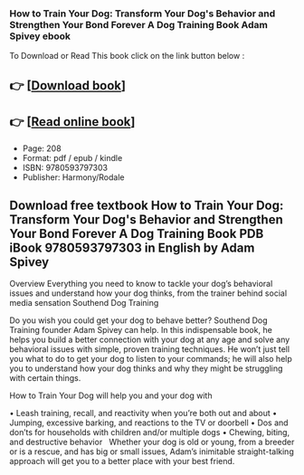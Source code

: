 ### How to Train Your Dog: Transform Your Dog's Behavior and Strengthen Your Bond Forever A Dog Training Book Adam Spivey ebook

To Download or Read This book click on the link button below :

## 👉  [**[Download book](http://filesbooks.info/download.php?group=book&from=github.com&id=698290&lnk=1061 "Download book")**]

## 👉  [**[Read online book](http://filesbooks.info/download.php?group=book&from=github.com&id=698290&lnk=1061 "Read online book")**]


* Page: 208
* Format: pdf / epub / kindle
* ISBN: 9780593797303
* Publisher: Harmony/Rodale



## Download free textbook How to Train Your Dog: Transform Your Dog's Behavior and Strengthen Your Bond Forever A Dog Training Book PDB iBook 9780593797303 in English by Adam Spivey


Overview
Everything you need to know to tackle your dog’s behavioral issues and understand how your dog thinks, from the trainer behind social media sensation Southend Dog Training
 
 Do you wish you could get your dog to behave better? Southend Dog Training founder Adam Spivey can help. In this indispensable book, he helps you build a better connection with your dog at any age and solve any behavioral issues with simple, proven training techniques. He won’t just tell you what to do to get your dog to listen to your commands; he will also help you to understand how your dog thinks and why they might be struggling with certain things.
 
 How to Train Your Dog will help you and your dog with
 
 • Leash training, recall, and reactivity when you’re both out and about
 • Jumping, excessive barking, and reactions to the TV or doorbell
 • Dos and don’ts for households with children and/or multiple dogs
 • Chewing, biting, and destructive behavior
  
 Whether your dog is old or young, from a breeder or is a rescue, and has big or small issues, Adam’s inimitable straight-talking approach will get you to a better place with your best friend.



